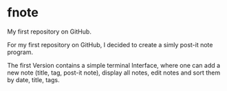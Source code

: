 # fnote
My first repository on GitHub. 

For my first repository on GitHub, I decided to create a simly post-it note program. 

The first Version contains a simple terminal Interface, where one can add a new note (title, tag, post-it note), display all notes, edit notes 
and sort them by date, title, tags. 

